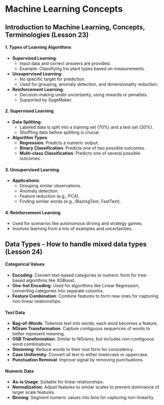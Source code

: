 # Machine Learning Concepts

## Introduction to Machine Learning, Concepts, Terminologies (Lesson 23)

#### 1. Types of Learning Algorithms

   - **Supervised Learning**: 
     - Input data and correct answers are provided.
     - Example: Classifying Iris plant types based on measurements.
   - **Unsupervised Learning**: 
     - No specific target for prediction.
     - Used for grouping, anomaly detection, and dimensionality reduction.
   - **Reinforcement Learning**: 
     - Decision-making under uncertainty, using rewards or penalties.
     - Supported by SageMaker.

#### 2. Supervised Learning

   - **Data Splitting**:
     - Labeled data is split into a training set (70%) and a test set (30%).
     - Shuffling data before splitting is crucial.
   - **Algorithm Types**:
     - **Regression**: Predicts a numeric output.
     - **Binary Classification**: Predicts one of two possible outcomes.
     - **Multi-class Classification**: Predicts one of several possible outcomes.

#### 3. Unsupervised Learning

   - **Applications**:
     - Grouping similar observations.
     - Anomaly detection.
     - Feature reduction (e.g., PCA).
     - Finding similar words (e.g., BlazingText, FastText).

#### 4. Reinforcement Learning
   - Used for scenarios like autonomous driving and strategy games.
   - Involves learning from a mix of examples and uncertainties.

## Data Types - How to handle mixed data types (Lesson 24)

#### Categorical Values
- **Encoding**: Convert text-based categories to numeric form for tree-based algorithms like XGBoost.
- **One-hot Encoding**: Used for algorithms like Linear Regression, converting categories into separate columns.
- **Feature Combination**: Combine features to form new ones for capturing non-linear relationships.

#### Text Data
- **Bag-of-Words**: Tokenize text into words; each word becomes a feature.
- **NGram Transformation**: Capture contiguous sequences of words to better represent meaning.
- **OSB Transformation**: Similar to NGrams, but includes non-contiguous word combinations.
- **Stemming**: Reduce words to their root form for consistency.
- **Case Uniformity**: Convert all text to either lowercase or uppercase.
- **Punctuation Removal**: Improve signal by removing punctuations.

#### Numeric Data
- **As-is Usage**: Suitable for linear relationships.
- **Normalization**: Adjust features to similar scales to prevent dominance of larger scale features.
- **Binning**: Segment numeric values into bins for capturing non-linearity.
